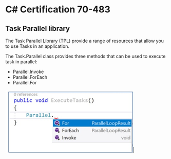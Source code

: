 # C# Certification 70-483

## Task Parallel library

The Task Parallel Library (TPL) provide a range of resources that allow you to use Tasks in an application.

The Task.Parallel class provides three methods that can be used to execute task in parallel:

-	Parallel.Invoke
-	Parallel.ForEach
-	Parallel.For

![alt text](https://github.com/marcosjroig/CSharp_Certification_70-483/blob/master/1%20-%20TPL.JPG)



